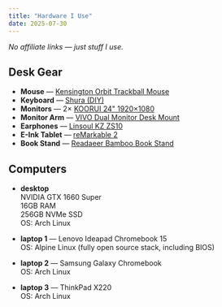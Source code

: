 ```yaml
---
title: "Hardware I Use"
date: 2025-07-30
---
```


*No affiliate links — just stuff I use.*

## Desk Gear

- **Mouse** — [Kensington Orbit Trackball Mouse](https://www.amazon.com/Kensington-Orbit-Trackball-Scroll-K72337US/dp/B002OOWB3O?crid=53N02BEQ222N&dib=eyJ2IjoiMSJ9.vT0yUMkzRavXGKa77DRpxzshjVXSEvc1XIh9PKWZOamPAiFttb99Z9rUHwRY4m3NA6_vOWjfzeQg2BodpFYBjQf8q31IjKmI48FAftZGz_K0OUUeydJIEEFAxdGEtjow5WktoBwAahJEppRGyOoJccLDiJeVCzOTES8WYrqYbVEJ6cRSaIt_az9pLw2iflMm-OM5uzMi1MCge6XdShXLgTbsLt1w319AWPTvQX8lGiE.qYkqd12GVyFzTf_UrjoF2VBtAVpbrLYpnWUvzAlIHCs&dib_tag=se&keywords=Kensington%2BOrbit%2BMouse&qid=1753906442&sprefix=kensington%2Borbit%2Bmouse%2Caps%2C225&sr=8-1&th=1)  
- **Keyboard** — [Shura (DIY)](https://tex.com.tw/products/shura-diy-type)  
- **Monitors** — 2× [KOORUI 24" 1920×1080](https://www.amazon.com/KOORUI-FreeSyncTM-Compatible-Ultra-Thin-24E4/dp/B09TTDRXNS?th=1)
- **Monitor Arm** — [VIVO Dual Monitor Desk Mount](https://www.amazon.com/VIVO-Monitor-Adjustable-Screens-STAND-V002/dp/B009S750LA?dib=eyJ2IjoiMSJ9.52rzfU0jr0ATjhu5aeeFX5kFpW0OOVRwGyyQmW84zkOsp4piJWNjs51Q4aw-syY5Sw2qNk5kCkuieYBY4_tb9zziqj0-gvGMFbyQ6hWMjY5HM_sjufUFjAP2BGJnkN7aQaOXj-7HtiaToOLLD9gTika-_eiwz7Re8-WQq5ImcmSctogFlkSmMXJbSVuOAwgB8gp-ZYCxpyoOUQQl1-evv5vVReoO7-igFaZZcWLy9-w.2vdF9XlL_DVjTag0mnrZJVmXAV5sE1ccl35kTSyXuGM&dib_tag=se&keywords=monitor%2Bstand&qid=1753906636&sr=8-8&th=1)  
- **Earphones** — [Linsoul KZ ZS10](https://www.amazon.it/dp/B07QKYTGH9?th=1&keywords=kz%2Bearphones&linkCode=gs2&tag=sixtytrend02-21)  
- **E-Ink Tablet** — [reMarkable 2](https://remarkable.com/products/remarkable-2)
- **Book Stand** — [Readaeer Bamboo Book Stand](https://www.amazon.com/Readaeer-Cookbook-Kitchen-Foldable-Adjustable/dp/B06XQMVGMJ?crid=GTYZIK7E2MEU&dib=eyJ2IjoiMSJ9.UZgyIfZ81lZCsi3qmUf4sxtYGBW8aI87AAUaD6eQCndCK_xj5Sy8_n_Uq1_R_2_IlqBGHKYYa7Lp_J-mFGwvwOK7RAwfKMELrMqY565-j8r5G9XwhJiezj73oHlHLsTbI5-V0Cn9PS-NVRwonwUH8fjBK6E4RTe_QnFJ9MPCoRKQnitjHbCJ_rsEA2Y6bT8mvPK23fP2SehnIyMio4qkXRpN7Owuc9CPCOjOiVaEn9KTzALAuSlw3esWHU9QoRklEQRYY0CVLZPEj3trSQ3tRpX2coMlxgiMCBPBtCwDB4Q.Q6mKgORsbLUl-m97Y3LHLwAi1SsXWjz85cSiAGoXEFA&dib_tag=se&keywords=leggio&qid=1753906667&sprefix=leggi%2Caps%2C233&sr=8-9) 

## Computers

- **desktop**  
  NVIDIA GTX 1660 Super  
  16GB RAM  
  256GB NVMe SSD  
  OS: Arch Linux

- **laptop 1** — Lenovo Ideapad Chromebook 15  
  OS: Alpine Linux (fully open source stack, including BIOS)

- **laptop 2** — Samsung Galaxy Chromebook  
  OS: Arch Linux

- **laptop 3** — ThinkPad X220  
  OS: Arch Linux

